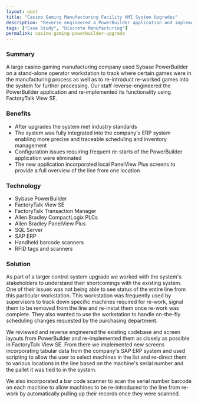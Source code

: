 ```yaml
---
layout: post
title: "Casino Gaming Manufacturing Facility HMI System Upgrades"
description: "Reverse engineered a PowerBuilder application and implemented its functionality and more using FactoryTalk View SE."
tags: ["Case Study", "Discrete Manufacturing"]
permalink: casino-gaming-powerbuilder-upgrade
---
```


<h3>Summary</h3>
A large casino gaming manufacturing company used Sybase PowerBuilder on a stand-alone operator workstation to track where certain games were in the manufacturing process as well as to re-introduct re-worked games into the system for further processing. Our staff reverse-engineered the PowerBuilder application and re-implemented its functionality using FactoryTalk View SE.

<h3>Benefits</h3>
<ul>
	<li>After upgrades the system met industry standards</li>
	<li>The system was fully integrated into the company's ERP system enabling more precise and traceable scheduling and inventory management</li>
	<li>Configuration issues requiring frequent re-starts of the PowerBuilder application were eliminated</li>
	<li>The new application incorporated local PanelView Plus screens to provide a full overview of the line from one location</li>
</ul>

<h3>Technology</h3>
<ul>
	<li>Sybase PowerBuilder</li>
	<li>FactoryTalk View SE</li>
	<li>FactoryTalk Transaction Manager</li>
	<li>Allen Bradley CompactLogix PLCs</li>
	<li>Allen Bradley PanelView Plus</li>
	<li>SQL Server</li>
	<li>SAP ERP</li>
	<li>Handheld barcode scanners</li>
	<li>RFID tags and scanners</li>
</ul>

<h3>Solution</h3>
As part of a larger control system upgrade we worked with the system's stakeholders to understand their shortcomings with the existing system. One of their issues was not being able to see status of the entire line from this particular workstation. This workstation was frequently used by supervisors to track down specific machines required for re-work, signal them to be removed from the line and re-instat them once re-work was complete. They also wanted to use the workstation to handle on-the-fly scheduling changes requested by the purchasing department.

We reviewed and reverse engineered the existing codebase and screen layouts from PowerBuilder and re-implemented them as closely as possible in FactoryTalk View SE. From there we implemented new screens incorporating tabular data from the company's SAP ERP system and used scripting to allow the user to select machines in the list and re-direct them to various locations in the line based on the machine's serial number and the pallet it was tied to in the system.

We also incorporated a bar code scanner to scan the serial number barcode on each machine to allow machines to be re-introduced to the line from re-work by automatically pulling up their records once they were scanned.